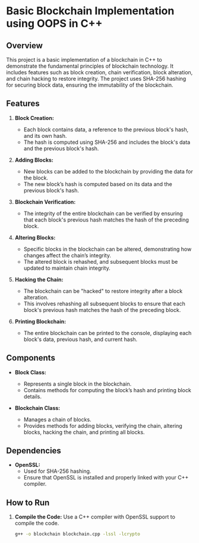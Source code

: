 # Basic Blockchain Implementation using OOPS in C++

## Overview

This project is a basic implementation of a blockchain in C++ to demonstrate the fundamental principles of blockchain technology. It includes features such as block creation, chain verification, block alteration, and chain hacking to restore integrity. The project uses SHA-256 hashing for securing block data, ensuring the immutability of the blockchain.

## Features

1. **Block Creation:**
   - Each block contains data, a reference to the previous block's hash, and its own hash.
   - The hash is computed using SHA-256 and includes the block's data and the previous block's hash.

2. **Adding Blocks:**
   - New blocks can be added to the blockchain by providing the data for the block.
   - The new block’s hash is computed based on its data and the previous block's hash.

3. **Blockchain Verification:**
   - The integrity of the entire blockchain can be verified by ensuring that each block's previous hash matches the hash of the preceding block.

4. **Altering Blocks:**
   - Specific blocks in the blockchain can be altered, demonstrating how changes affect the chain’s integrity.
   - The altered block is rehashed, and subsequent blocks must be updated to maintain chain integrity.

5. **Hacking the Chain:**
   - The blockchain can be "hacked" to restore integrity after a block alteration.
   - This involves rehashing all subsequent blocks to ensure that each block's previous hash matches the hash of the preceding block.

6. **Printing Blockchain:**
   - The entire blockchain can be printed to the console, displaying each block's data, previous hash, and current hash.

## Components

- **Block Class:**
  - Represents a single block in the blockchain.
  - Contains methods for computing the block’s hash and printing block details.

- **Blockchain Class:**
  - Manages a chain of blocks.
  - Provides methods for adding blocks, verifying the chain, altering blocks, hacking the chain, and printing all blocks.

## Dependencies

- **OpenSSL:**
  - Used for SHA-256 hashing.
  - Ensure that OpenSSL is installed and properly linked with your C++ compiler.

## How to Run

1. **Compile the Code:**
   Use a C++ compiler with OpenSSL support to compile the code.
   ```sh
   g++ -o blockchain blockchain.cpp -lssl -lcrypto
